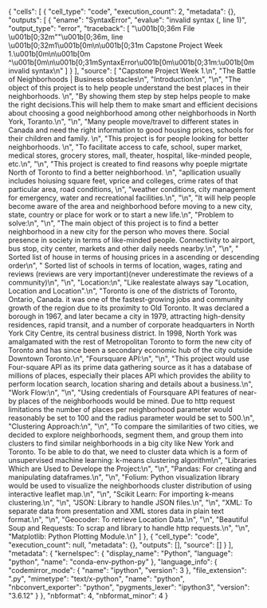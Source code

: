 {
 "cells": [
  {
   "cell_type": "code",
   "execution_count": 2,
   "metadata": {},
   "outputs": [
    {
     "ename": "SyntaxError",
     "evalue": "invalid syntax (<ipython-input-2-28545031ded9>, line 1)",
     "output_type": "error",
     "traceback": [
      "\u001b[0;36m  File \u001b[0;32m\"<ipython-input-2-28545031ded9>\"\u001b[0;36m, line \u001b[0;32m1\u001b[0m\n\u001b[0;31m    Capstone Project Week 1.\u001b[0m\n\u001b[0m                   ^\u001b[0m\n\u001b[0;31mSyntaxError\u001b[0m\u001b[0;31m:\u001b[0m invalid syntax\n"
     ]
    }
   ],
   "source": [
    "Capstone Project Week 1.\n",
    "The Battle of Neighborhoods | Business obstacles\n",
    "Introduction:\n",
    "\n",
    "The object of this project is to help people understand the best places in their neighborhoods. \n",
    "By showing them step by step helps people to make the right decisions.This will help them to make smart and efficient decisions about choosing a good neighborhood among other neighborhoods in North York, Toranto.\n",
    "\n",
    "Many people move/travel to different states in Canada and need the right information to good housing prices, schools for their children and family. \n",
    "This project is for people looking for better neighborhoods. \n",
    "To facilitate access to cafe, school, super market, medical stores, grocery stores, mall, theater, hospital, like-minded people, etc.\n",
    "\n",
    "This project is created to find reasons why poeple migrtate North of Toronto to find a better neighborhood. \n",
    "apllication usually includes hoiusing square feet, vprice  and colleges, crime rates of that particular area, road conditions, \n",
    "weather conditions, city management for emergency, water and recreational facilities.\n",
    "\n",
    "It will help people become aware of the area and neighborhood before moving to a new city, state, country or place for work or to start a new life.\n",
    "Problem to solve:\n",
    "\n",
    "The main object of this project is to find a better neighborhood in a new city for the person who moves there. Social presence in society in terms of like-minded people. Connectivity to airport, bus stop, city center, markets and other daily needs nearby.\n",
    "\n",
    "    Sorted list of house in terms of housing prices in a ascending or descending order\n",
    "    Sorted list of schools in terms of location, wages, rating and reviews (reviews are very important)(never underestimate the reviews of a community)\n",
    "\n",
    "Location:\n",
    "Like realestate always say \"Location, Location and Location\".\n",
    "Toronto is one of the districts of Toronto, Ontario, Canada. it was one of the fastest-growing jobs and community growth of the region due to its proximity to Old Toronto. It was declared a borough in 1967, and later became a city in 1979, attracting high-density residences, rapid transit, and a number of corporate headquarters in North York City Centre, its central business district. In 1998, North York was amalgamated with the rest of Metropolitan Toronto to form the new city of Toronto and has since been a secondary economic hub of the city outside Downtown Toronto.\n",
    "Foursquare API:\n",
    "\n",
    "This project would use Four-square API as its prime data gathering source as it has a database of millions of places, especially their places API which provides the ability to perform location search, location sharing and details about a business.\n",
    "Work Flow:\n",
    "\n",
    "Using credentials of Foursquare API features of near-by places of the neighborhoods would be mined. Due to http request limitations the number of places per neighborhood parameter would reasonably be set to 100 and the radius parameter would be set to 500.\n",
    "Clustering Approach:\n",
    "\n",
    "To compare the similarities of two cities, we decided to explore neighborhoods, segment them, and group them into clusters to find similar neighborhoods in a big city like New York and Toronto. To be able to do that, we need to cluster data which is a form of unsupervised machine learning: k-means clustering algorithm\n",
    "Libraries Which are Used to Develope the Project:\n",
    "\n",
    "Pandas: For creating and manipulating dataframes.\n",
    "\n",
    "Folium: Python visualization library would be used to visualize the neighborhoods cluster distribution of using interactive leaflet map.\n",
    "\n",
    "Scikit Learn: For importing k-means clustering.\n",
    "\n",
    "JSON: Library to handle JSON files.\n",
    "\n",
    "XML: To separate data from presentation and XML stores data in plain text format.\n",
    "\n",
    "Geocoder: To retrieve Location Data.\n",
    "\n",
    "Beautiful Soup and Requests: To scrap and library to handle http requests.\n",
    "\n",
    "Matplotlib: Python Plotting Module.\n"
   ]
  },
  {
   "cell_type": "code",
   "execution_count": null,
   "metadata": {},
   "outputs": [],
   "source": []
  }
 ],
 "metadata": {
  "kernelspec": {
   "display_name": "Python",
   "language": "python",
   "name": "conda-env-python-py"
  },
  "language_info": {
   "codemirror_mode": {
    "name": "ipython",
    "version": 3
   },
   "file_extension": ".py",
   "mimetype": "text/x-python",
   "name": "python",
   "nbconvert_exporter": "python",
   "pygments_lexer": "ipython3",
   "version": "3.6.12"
  }
 },
 "nbformat": 4,
 "nbformat_minor": 4
}
